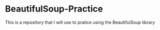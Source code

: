 # BeautifulSoup-Practice
This is a repository that I will use to pratice using the BeautifulSoup library
